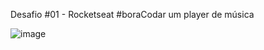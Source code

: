 Desafio #01 - Rocketseat
#boraCodar um player de música

![image](https://github.com/igorsantos-p/desafio-player/assets/111031511/b6db6da3-aab2-4e6a-a7d4-c0f0c54b7c52)
